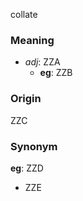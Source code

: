 collate
### Meaning
+ _adj_: ZZA
	+ __eg__: ZZB

### Origin

ZZC

### Synonym

__eg__: ZZD

+ ZZE


